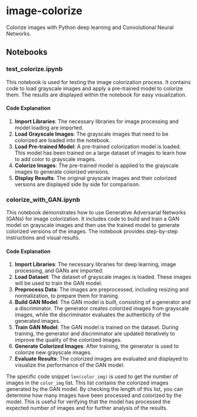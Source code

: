 # image-colorize
Colorize images with Python deep learning and Convolutional Neural Networks.

## Notebooks

### test_colorize.ipynb
This notebook is used for testing the image colorization process. It contains code to load grayscale images and apply a pre-trained model to colorize them. The results are displayed within the notebook for easy visualization.

#### Code Explanation
1. **Import Libraries**: The necessary libraries for image processing and model loading are imported.
2. **Load Grayscale Images**: The grayscale images that need to be colorized are loaded into the notebook.
3. **Load Pre-trained Model**: A pre-trained colorization model is loaded. This model has been trained on a large dataset of images to learn how to add color to grayscale images.
4. **Colorize Images**: The pre-trained model is applied to the grayscale images to generate colorized versions.
5. **Display Results**: The original grayscale images and their colorized versions are displayed side by side for comparison.

### colorize_with_GAN.ipynb
This notebook demonstrates how to use Generative Adversarial Networks (GANs) for image colorization. It includes code to build and train a GAN model on grayscale images and then use the trained model to generate colorized versions of the images. The notebook provides step-by-step instructions and visual results.

#### Code Explanation
1. **Import Libraries**: The necessary libraries for deep learning, image processing, and GANs are imported.
2. **Load Dataset**: The dataset of grayscale images is loaded. These images will be used to train the GAN model.
3. **Preprocess Data**: The images are preprocessed, including resizing and normalization, to prepare them for training.
4. **Build GAN Model**: The GAN model is built, consisting of a generator and a discriminator. The generator creates colorized images from grayscale images, while the discriminator evaluates the authenticity of the generated images.
5. **Train GAN Model**: The GAN model is trained on the dataset. During training, the generator and discriminator are updated iteratively to improve the quality of the colorized images.
6. **Generate Colorized Images**: After training, the generator is used to colorize new grayscale images.
7. **Evaluate Results**: The colorized images are evaluated and displayed to visualize the performance of the GAN model.

The specific code snippet `len(color_img)` is used to get the number of images in the `color_img` list. This list contains the colorized images generated by the GAN model. By checking the length of this list, you can determine how many images have been processed and colorized by the model. This is useful for verifying that the model has processed the expected number of images and for further analysis of the results.